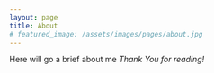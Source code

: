 ```yaml
---
layout: page
title: About
# featured_image: /assets/images/pages/about.jpg
---
```


Here will go a brief about me
*Thank You for reading!*